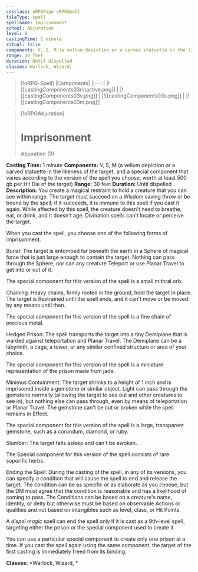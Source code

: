 ```yaml
---
cssclass: oRPGPage oRPGSpell
fileType: spell
spellname: Imprisonment
school: Abjuration
level: 9
castingTime: 1 minute
ritual: false
components: V, S, M (a vellum depiction or a carved statuette in the likeness of the target, and a special component that varies according to the version of the spell you choose, worth at least 500 gb per Hit Die of the target)
range: 30 feet
duration: Until dispelled
classes: Warlock, Wizard,
---
```

> [!oRPG-Spell]
> |Components|
> |:---:|
> |![[castingComponents03rinactive.png]] |
> |![[castingComponents03v.png]] |
> |![[castingComponents03s.png]] |
> |![[castingComponents03m.png]]|

> [!oRPGAbjuration]
>#  Imprisonment
> Abjuration  (9)

**Casting Time:** 1 minute
**Components:** V, S, M (a vellum depiction or a carved statuette in the likeness of the target, and a special component that varies according to the version of the spell you choose, worth at least 500 gb per Hit Die of the target)
**Range:** 30 feet
**Duration:**  Until dispelled
**Description:**
You create a magical restraint to hold a creature that you can see within range. The target must succeed on a Wisdom saving throw or be bound by the spell; if it succeeds, it is immune to this spell if you cast it again. While affected by this spell, the creature doesn't need to breathe, eat, or drink, and it doesn't age. Divination spells can't locate or perceive the target.



 When you cast the spell, you choose one of the following forms of imprisonment.



 Burial: The target is entombed far beneath the earth in a Sphere of magical force that is just large enough to contain the target. Nothing can pass through the Sphere, nor can any creature Teleport or use Planar Travel to get into or out of it.

 The special component for this version of the spell is a small mithral orb.



 Chaining: Heavy chains, firmly rooted in the ground, hold the target in place. The target is Restrained until the spell ends, and it can't move or be moved by any means until then.

 The special component for this version of the spell is a fine chain of precious metal.



 Hedged Prison: The spell transports the target into a tiny Demiplane that is warded against teleportation and Planar Travel. The Demiplane can be a labyrinth, a cage, a tower, or any similar confined structure or area of your choice.

 The special component for this version of the spell is a miniature representation of the prison made from jade.



 Minimus Containment: The target shrinks to a height of 1 inch and is imprisoned inside a gemstone or similar object. Light can pass through the gemstone normally (allowing the target to see out and other creatures to see in), but nothing else can pass through, even by means of teleportation or Planar Travel. The gemstone can't be cut or broken while the spell remains in Effect.

 The special component for this version of the spell is a large, transparent gemstone, such as a corundum, diamond, or ruby.



 Slumber: The target falls asleep and can't be awoken.

 The Special component for this version of the spell consists of rare soporific herbs.



 Ending the Spell: During the casting of the spell, in any of its versions, you can specify a condition that will cause the spell to end and release the target. The condition can be as specific or as elaborate as you choose, but the DM must agree that the condition is reasonable and has a likelihood of coming to pass. The Conditions can be based on a creature's name, identity, or deity but otherwise must be based on observable Actions or qualities and not based on intangibles such as level, class, or Hit Points.



 A _dispel magic_ spell can end the spell only if it is cast as a 9th-level spell, targeting either the prison or the special component used to create it.



 You can use a particular special component to create only one prison at a time. If you cast the spell again using the same component, the target of the first casting is immediately freed from its binding.



**Classes:**  *Warlock, Wizard, *


